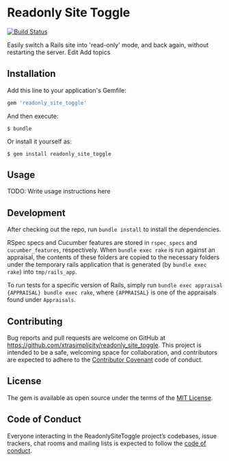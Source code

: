# Readonly Site Toggle
[![Build Status](https://travis-ci.org/xtrasimplicity/readonly_site_toggle.svg?branch=master)](https://travis-ci.org/xtrasimplicity/readonly_site_toggle)

Easily switch a Rails site into 'read-only' mode, and back again, without restarting the server. Edit
Add topics

## Installation

Add this line to your application's Gemfile:

```ruby
gem 'readonly_site_toggle'
```

And then execute:

    $ bundle

Or install it yourself as:

    $ gem install readonly_site_toggle

## Usage

TODO: Write usage instructions here

## Development

After checking out the repo, run `bundle install` to install the dependencies.

RSpec specs and Cucumber features are stored in `rspec_specs` and `cucumber_features`, respectively. When `bundle exec rake` is run against an appraisal, the contents of these folders are copied to the necessary folders under the temporary rails application that is generated (by `bundle exec rake`) into `tmp/rails_app`.

To run tests for a specific version of Rails, simply run `bundle exec appraisal {APPRAISAL} bundle exec rake`, where `{APPRAISAL}` is one of the appraisals found under `Appraisals`.

## Contributing

Bug reports and pull requests are welcome on GitHub at https://github.com/xtrasimplicity/readonly_site_toggle. This project is intended to be a safe, welcoming space for collaboration, and contributors are expected to adhere to the [Contributor Covenant](http://contributor-covenant.org) code of conduct.

## License

The gem is available as open source under the terms of the [MIT License](https://opensource.org/licenses/MIT).

## Code of Conduct

Everyone interacting in the ReadonlySiteToggle project’s codebases, issue trackers, chat rooms and mailing lists is expected to follow the [code of conduct](https://github.com/xtrasimplicity/readonly_site_toggle/blob/master/CODE_OF_CONDUCT.md).
